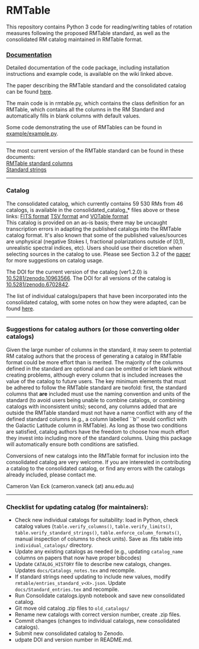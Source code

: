 # RMTable
This repository contains Python 3 code for reading/writing tables of rotation measures following the proposed RMTable standard, 
as well as the consolidated RM catalog maintained in RMTable format.

### [Documentation](https://github.com/CIRADA-Tools/RMTable/wiki)
Detailed documentation of the code package, including installation instructions and example code, is available on the wiki linked above.  

The paper describing the RMTable standard and the consolidated catalog can be found [here](https://ui.adsabs.harvard.edu/abs/2023ApJS..267...28V/abstract).  


The main code is in rmtable.py, which contains the class definition for an 
RMTable, which contains all the columns in the RM Standard and automatically
fills in blank columns with default values.

Some code demonstrating the use of RMTables can be found in [example/example.py](https://github.com/CIRADA-Tools/RMTable/blob/master/example/example.py).

***

The most current version of the RMTable standard can be found in these documents:  
[RMTable standard columns](https://github.com/CIRADA-Tools/RMTable/raw/master/docs/Column_definitions.pdf)  
[Standard strings](https://github.com/CIRADA-Tools/RMTable/raw/master/docs/Standard_entries.pdf)  



***

### Catalog

The consolidated catalog, which currently contains 59 530 RMs from 46 catalogs, is available in the consolidated_catalog_* files above or these links: [FITS format](https://github.com/CIRADA-Tools/RMTable/raw/master/consolidated_catalog_ver1.2.0.fits.zip) [TSV format](https://github.com/CIRADA-Tools/RMTable/raw/master/consolidated_catalog_ver1.2.0.tsv.zip) and [VOTable format](https://github.com/CIRADA-Tools/RMTable/raw/master/consolidated_catalog_ver1.2.0.xml.zip)  
This catalog is provided on an as-is basis; there may be uncaught transcription errors in adapting the published catalogs into the RMTable catalog format. It's also known that some of the published values/sources are unphysical (negative Stokes I, fractional polarizations outside of \[0,1), unrealistic spectral indices, etc). Users should use their discretion when selecting sources in the catalog to use. Please see Section 3.2 of the [paper](https://ui.adsabs.harvard.edu/abs/2023ApJS..267...28V/abstract) for more suggestions on catalog usage.

The DOI for the current version of the catalog (ver1.2.0) is [10.5281/zenodo.10963566](https://zenodo.org/records/10963566). The DOI for all versions of the catalog is [10.5281/zenodo.6702842](https://zenodo.org/record/6702842).


The list of individual catalogs/papers that have been incorporated into the consolidated catalog, with some notes on how they were adapted, can be found [here](https://github.com/CIRADA-Tools/RMTable/raw/master/docs/Catalog_notes.pdf).

***

### Suggestions for catalog authors (or those converting older catalogs)
Given the large number of columns in the standard, it may seem to potential RM catalog authors that the process of generating a catalog in RMTable format could be more effort than is merited. The majority of the columns defined in the standard are optional and can be omitted or left blank without creating problems, although every column that is included increases the value of the catalog to future users. The key minimum elements that must be adhered to follow the RMTable standard are twofold: first, the standard columns that **are** included must use the naming convention and units of the standard (to avoid users being unable to combine catalogs, or combining catalogs with inconsistent units); second, any columns added that are outside the RMTable standard must not have a name conflict with any of the defined standard columns (e.g., a column labelled ``b'' would conflict with the Galactic Latitude column in RMTable). As long as those two conditions are satisfied, catalog authors have the freedom to choose how much effort they invest into including more of the standard columns. Using this package will automatically ensure both conditions are satisfied.


Conversions of new catalogs into the RMTable format for inclusion into the consolidated catalog are very welcome. If you are interested in contributing a catalog to the consolidated catalog, or find any errors with the catalogs already included, please contact me.

Cameron Van Eck (cameron.vaneck (at) anu.edu.au)

***

### Checklist for updating catalog (for maintainers):
 - Check new individual catalogs for suitability: load in Python, check catalog values (`table.verify_columns()`, `table.verify_limits()`, `table.verify_standard_strings()`, `table.enforce_column_formats()`, manual inspection of columns to check units). Save as .fits table into `individual_catalogs/` directory.
 - Update any existing catalogs as needed (e.g., updating `catalog_name` columns on papers that now have proper bibcodes)
 - Update `CATALOG_HISTORY` file to describe new catalogs, changes. Updates `docs/Catalogs_notes.tex` and recompile.
 - If standard strings need updating to include new values, modify `rmtable/entries_standard_v<X>.json`. Update `docs/Standard_entries.tex` and recompile.
 - Run Consolidate catalogs.ipynb notebook and save new consolidated catalog.
 - Git move old catalog .zip files to `old_catalogs/`
 - Rename new catalogs with correct version number, create .zip files.
 - Commit changes (changes to individual catalogs, new consolidated catalogs).
 - Submit new consolidated catalog to Zenodo.
 - udpate DOI and version number in README.md.

